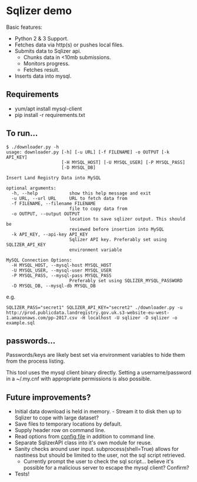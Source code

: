 # Sqlizer demo

Basic features:

* Python 2 & 3 Support.
* Fetches data via http(s) or pushes local files.
* Submits data to Sqlizer api.
  * Chunks data in \<10mb submissions.
  * Monitors progress.
  * Fetches result.
* Inserts data into mysql.

## Requirements
* yum/apt install mysql-client
* pip install -r requirements.txt

## To run...
```
$ ./downloader.py -h
usage: downloader.py [-h] [-u URL] [-f FILENAME] -o OUTPUT [-k API_KEY]
                     [-H MYSQL_HOST] [-U MYSQL_USER] [-P MYSQL_PASS]
                     [-D MYSQL_DB]

Insert Land Registry Data into MySQL

optional arguments:
  -h, --help            show this help message and exit
  -u URL, --url URL     URL to fetch data from
  -f FILENAME, --filename FILENAME
                        file to copy data from
  -o OUTPUT, --output OUTPUT
                        location to save sqlizer output. This should be
                        reviewed before insertion into MySQL
  -k API_KEY, --api-key API_KEY
                        Sqlizer API key. Preferably set using SQLIZER_API_KEY
                        environment variable

MySQL Connection Options:
  -H MYSQL_HOST, --mysql-host MYSQL_HOST
  -U MYSQL_USER, --mysql-user MYSQL_USER
  -P MYSQL_PASS, --mysql-pass MYSQL_PASS
                        Preferably set using SQLIZER_MYSQL_PASSWORD
  -D MYSQL_DB, --mysql-db MYSQL_DB
```
e.g.
```
SQLIZER_PASS="secret1" SQLIZER_API_KEY="secret2" ./downloader.py -u http://prod.publicdata.landregistry.gov.uk.s3-website-eu-west-1.amazonaws.com/pp-2017.csv -H localhost -U sqlizer -D sqlizer -o example.sql
```

## passwords...
Passwords/keys are likely best set via environment variables to hide them from the process listing.

This tool uses the mysql client binary directly. Setting a username/password in a ~/.my.cnf with appropriate permissions is also possible.

## Future improvements?
* Initial data download is held in memory. - Stream it to disk then up to Sqlizer to cope with large dataset?
* Save files to temporary locations by default.
* Supply header row on command line.
* Read options from [config file](https://docs.python.org/3.5/library/configparser.html) in addition to command line.
* Separate SqlizerAPI class into it's own module for reuse.
* Sanity checks around user input. subprocess(shell=True) allows for nastiness but should be limited to the user, not the sql script retrieved.
  * Currently prompt the user to check the sql script... believe it's possible for a malicious server to escape the mysql client? Confirm?
* Tests!
